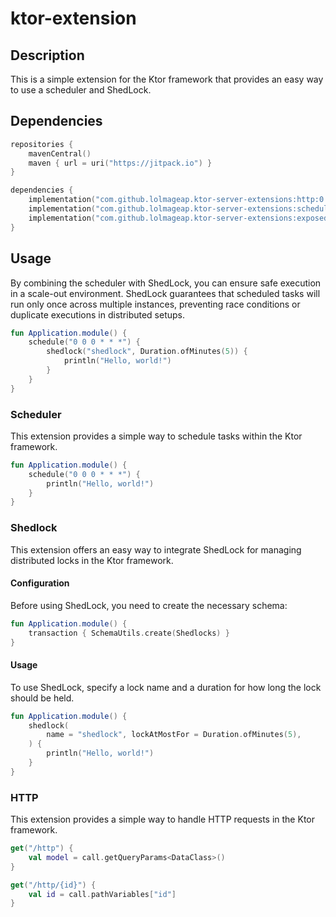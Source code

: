 # ktor-extension

## Description

This is a simple extension for the Ktor framework that provides an easy way to use a scheduler and ShedLock.

## Dependencies

```kotlin
repositories {
    mavenCentral()
    maven { url = uri("https://jitpack.io") }
}

dependencies {
    implementation("com.github.lolmageap.ktor-server-extensions:http:0.0.1")
    implementation("com.github.lolmageap.ktor-server-extensions:scheduler:0.0.1")
    implementation("com.github.lolmageap.ktor-server-extensions:exposed-shedlock:0.0.1")
}
```

## Usage

By combining the scheduler with ShedLock, you can ensure safe execution in a scale-out environment.
ShedLock guarantees that scheduled tasks will run only once across multiple instances, preventing race conditions or
duplicate executions in distributed setups.

```kotlin
fun Application.module() {
    schedule("0 0 0 * * *") {
        shedlock("shedlock", Duration.ofMinutes(5)) {
            println("Hello, world!")
        }
    }
}
```

### Scheduler

This extension provides a simple way to schedule tasks within the Ktor framework.

```kotlin
fun Application.module() {
    schedule("0 0 0 * * *") {
        println("Hello, world!")
    }
}
```

### Shedlock

This extension offers an easy way to integrate ShedLock for managing distributed locks in the Ktor framework.

#### Configuration

Before using ShedLock, you need to create the necessary schema:

```kotlin
fun Application.module() {
    transaction { SchemaUtils.create(Shedlocks) }
}
```

#### Usage

To use ShedLock, specify a lock name and a duration for how long the lock should be held.

```kotlin
fun Application.module() {
    shedlock(
        name = "shedlock", lockAtMostFor = Duration.ofMinutes(5),
    ) {
        println("Hello, world!")
    }
}
```

### HTTP

This extension provides a simple way to handle HTTP requests in the Ktor framework.

```kotlin
get("/http") {
    val model = call.getQueryParams<DataClass>()
}

get("/http/{id}") {
    val id = call.pathVariables["id"]
}
```